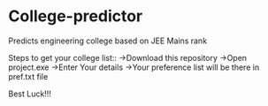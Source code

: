 # College-predictor
Predicts engineering college based on JEE Mains rank

Steps to get your college list::
->Download this repository
->Open project.exe
->Enter Your details
->Your preference list will be there in pref.txt file

Best Luck!!!
